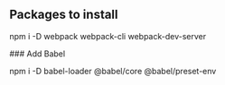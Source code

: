 ## Packages to install

npm i -D webpack webpack-cli webpack-dev-server

### Add Babel

npm i -D babel-loader @babel/core @babel/preset-env

